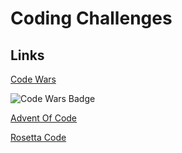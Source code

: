 # Coding Challenges

## Links

[Code Wars](https://www.codewars.com)

![Code Wars Badge](https://www.codewars.com/users/chrislicodes/badges/micro)

[Advent Of Code](https://adventofcode.com/)

[Rosetta Code](http://www.rosettacode.org/wiki/Rosetta_Code)
